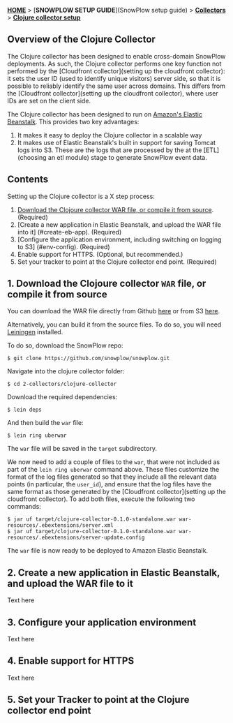 [**HOME**](Home) > [**SNOWPLOW SETUP GUIDE**](SnowPlow setup guide) > [**Collectors**](choosing-a-collector) > [**Clojure collector setup**](setting-up-the-clojure-collector)

## Overview of the Clojure Collector

The Clojure collector has been designed to enable cross-domain SnowPlow deployments. As such, the Clojure collector performs one key function not performed by the [Cloudfront collector](setting up the cloudfront collector): it sets the user ID (used to identify unique visitors) server side, so that it is possible to reliably identify the same user across domains. This differs from the [Cloudfront collector](setting up the cloudfront collector), where user IDs are set on the client side.

The Clojure collector has been designed to run on [Amazon's Elastic Beanstalk][eb]. This provides two key advantages:

1. It makes it easy to deploy the Clojure collector in a scalable way
2. It makes use of Elastic Beanstalk's built in support for saving Tomcat logs into S3. These are the logs that are processed by the at the [ETL](choosing an etl module) stage to generate SnowPlow event data.

## Contents

Setting up the Clojure collector is a X step process:

1. [Download the Clojoure collector WAR file, or compile it from source](#war-file). (Required)
2. [Create a new application in Elastic Beanstalk, and upload the WAR file into it] (#create-eb-app). (Required)
3. [Configure the application environment, including switching on logging to S3] (#env-config). (Required)
4. Enable support for HTTPS. (Optional, but recommended.)
5. Set your tracker to point at the Clojure collector end point. (Required)

<a name="war-file"></a>

## 1. Download the Clojoure collector `WAR` file, or compile it from source

You can download the WAR file directly from Github [here][github-download] or from S3 [here][s3-download].

Alternatively, you can build it from the source files. To do so, you will need [Leiningen][leiningen] installed. 

To do so, download the SnowPlow repo:

	$ git clone https://github.com/snowplow/snowplow.git

Navigate into the clojure collector folder:

	$ cd 2-collectors/clojure-collector

Download the required dependencies:

	$ lein deps

And then build the `war` file:

	$ lein ring uberwar

The `war` file will be saved in the `target` subdirectory.

We now need to add a couple of files to the `war`, that were not included as part of the `lein ring uberwar` command above. These files customize the format of the log files generated so that they include all the relevant data points (in particular, the `user_id`), and ensure that the log files have the same format as those generated by the [Cloudfront collector](setting up the cloudfront collector). To add both files, execute the following two commands:

	$ jar uf target/clojure-collector-0.1.0-standalone.war war-resources/.ebextensions/server.xml 
	$ jar uf target/clojure-collector-0.1.0-standalone.war war-resources/.ebextensions/server-update.config

The `war` file is now ready to be deployed to Amazon Elastic Beanstalk.

<a name="create-eb-app"></a>

## 2. Create a new application in Elastic Beanstalk, and upload the WAR file to it

Text here

<a name="env-config"></a>

## 3. Configure your application environment

Text here

<a name="https"></a>

## 4. Enable support for HTTPS

Text here

<a name="tracker" ></a>

## 5. Set your Tracker to point at the Clojure collector end point



[eb]: http://aws.amazon.com/elasticbeanstalk/
[github-download]: https://github.com/snowplow/snowplow/downloads
[s3-download]: https://github.com/snowplow/snowplow/downloads
[leiningen]: https://github.com/technomancy/leiningen

